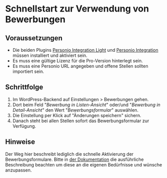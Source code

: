 # Schnellstart zur Verwendung von Bewerbungen

## Voraussetzungen

* Die beiden Plugins [Personio Integration Light](https://wordpress.org/plugins/personio-integration-light/) und [Personio Integration](https://laolaweb.com/plugins/personio-wordpress-plugin/) müssen installiert und aktiviert sein.
* Es muss eine gültige Lizenz für die Pro-Version hinterlegt sein.
* Es muss eine Personio URL angegeben und offene Stellen sollten importiert sein.

## Schrittfolge

1. Im WordPress-Backend auf Einstellungen > Bewerbungen gehen.
2. Dort beim Feld "_Bewerbung in Listen-Ansicht_" oder/und "_Bewerbung in Detail-Ansicht_" den Wert "_Bewerbungsformular_" auswählen.
3. Die Einstellung per Klick auf "Änderungen speichern" sichern.
4. Danach steht bei allen Stellen sofort das Bewerbungsformular zur Verfügung.

## Hinweise

Der Weg hier beschreibt lediglich die schnelle Aktivierung der Bewerbungsformulare. Bitte in [der Dokumentation](documentation_de.md) die ausführliche Beschreibung beachten um diese an die eigenen Bedürfnisse und wünsche anzupassen.
